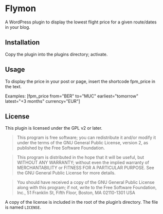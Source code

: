  # Flymon

A WordPress plugin to display the lowest flight price for a given route/dates in your blog.

## Installation

Copy the plugin into the plugins directory; activate.

## Usage

To display the price in your post or page, insert the shortcode fpm_price in the text.

Examples:
[fpm_price from="BER" to="MUC" earliest="tomorrow" latest="+3 months" currency="EUR"]

## License

This plugin is licensed under the GPL v2 or later.

> This program is free software; you can redistribute it and/or modify it under the terms of the GNU General Public License, version 2, as published by the Free Software Foundation.

> This program is distributed in the hope that it will be useful, but WITHOUT ANY WARRANTY; without even the implied warranty of MERCHANTABILITY or FITNESS FOR A PARTICULAR PURPOSE. See the GNU General Public License for more details.

> You should have received a copy of the GNU General Public License along with this program; if not, write to the Free Software Foundation, Inc., 51 Franklin St, Fifth Floor, Boston, MA 02110-1301 USA

A copy of the license is included in the root of the plugin’s directory. The file is named `LICENSE`.
